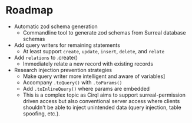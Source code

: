 # Roadmap

- Automatic zod schema generation
	- Commandline tool to generate zod schemas from Surreal database schemas
- Add query writers for remaining statements
	- At least support `create`, `update`, `insert`, `delete`, and `relate`
- Add `relations` to .create()
	- Immediately relate a new record with existing records
- Research injection prevention strategies
	- Make query writer more intelligent and aware of variables]
	- Accompany `.toQuery()` with `.toParams()`
	- Add `.toInlineQuery()` where params are embedded
	- This is a complex topic as Cirql aims to support surreal-permission driven access but also conventional server access where clients shouldn't be able to inject unintended data (query injection, table spoofing, etc.).